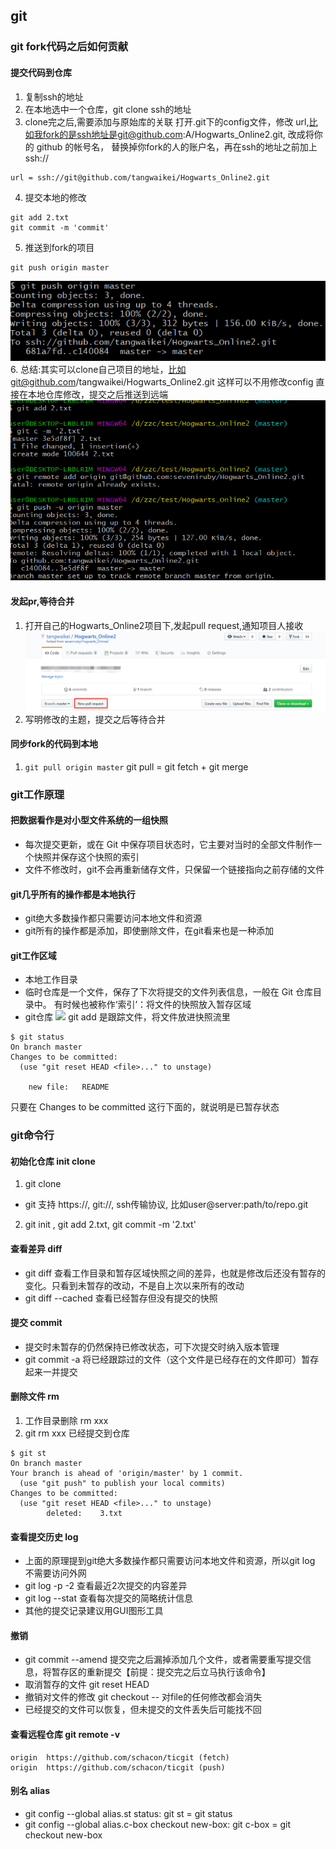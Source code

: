 ## git
### git fork代码之后如何贡献
#### 提交代码到仓库
1. 复制ssh的地址
2. 在本地选中一个仓库，git clone ssh的地址
3. clone完之后,需要添加与原始库的关联
打开.git下的config文件，修改 url,比如我fork的是ssh地址是git@github.com:A/Hogwarts_Online2.git,
改成将你的 github 的帐号名， 替换掉你fork的人的账户名，再在ssh的地址之前加上ssh://
```
url = ssh://git@github.com/tangwaikei/Hogwarts_Online2.git
```
4. 提交本地的修改
```
git add 2.txt
git commit -m 'commit'
```
5. 推送到fork的项目
```
git push origin master
```
![](https://github.com/tangwaikei/tangwaikei.github.io/blob/master/img/git-push.PNG)
6. 总结:其实可以clone自己项目的地址，比如git@github.com/tangwaikei/Hogwarts_Online2.git 这样可以不用修改config
直接在本地仓库修改，提交之后推送到远端
![](https://github.com/tangwaikei/tangwaikei.github.io/blob/master/img/%E5%8F%A6%E4%B8%80%E7%A7%8D%E6%96%B9%E6%B3%95.PNG)
#### 发起pr,等待合并
1. 打开自己的Hogwarts_Online2项目下,发起pull request,通知项目人接收
![](https://github.com/tangwaikei/tangwaikei.github.io/blob/master/img/pr.png)
2. 写明修改的主题，提交之后等待合并
#### 同步fork的代码到本地
1. ```git pull origin master```
git pull = git fetch + git merge 
### git工作原理
#### 把数据看作是对小型文件系统的一组快照
- 每次提交更新，或在 Git 中保存项目状态时，它主要对当时的全部文件制作一个快照并保存这个快照的索引
- 文件不修改时，git不会再重新储存文件，只保留一个链接指向之前存储的文件
#### git几乎所有的操作都是本地执行
- git绝大多数操作都只需要访问本地文件和资源
- git所有的操作都是添加，即使删除文件，在git看来也是一种添加
#### git工作区域
- 本地工作目录
- 临时仓库是一个文件，保存了下次将提交的文件列表信息，一般在 Git 仓库目录中。 有时候也被称作‘索引’：将文件的快照放入暂存区域
- git仓库
![](https://progit.bootcss.com/images/areas.png)
git add 是跟踪文件，将文件放进快照流里
```
$ git status
On branch master
Changes to be committed:
  (use "git reset HEAD <file>..." to unstage)

    new file:   README
```
只要在 Changes to be committed 这行下面的，就说明是已暂存状态
### git命令行
#### 初始化仓库 init clone
1. git clone
  - git 支持 https://, git://, ssh传输协议, 比如user@server:path/to/repo.git
2. git init , git add 2.txt, git commit -m '2.txt'
#### 查看差异 diff
- git diff 查看工作目录和暂存区域快照之间的差异，也就是修改后还没有暂存的变化。只看到未暂存的改动，不是自上次以来所有的改动
- git diff --cached 查看已经暂存但没有提交的快照
#### 提交 commit
- 提交时未暂存的仍然保持已修改状态，可下次提交时纳入版本管理
- git commit -a 将已经跟踪过的文件（这个文件是已经存在的文件即可）暂存起来一并提交
#### 删除文件 rm
1. 工作目录删除 rm xxx 
2. git rm xxx 已经提交到仓库
```
$ git st
On branch master
Your branch is ahead of 'origin/master' by 1 commit.
  (use "git push" to publish your local commits)
Changes to be committed:
  (use "git reset HEAD <file>..." to unstage)
        deleted:    3.txt
```
#### 查看提交历史 log
- 上面的原理提到git绝大多数操作都只需要访问本地文件和资源，所以git log 不需要访问外网
- git log -p -2 查看最近2次提交的内容差异
- git log --stat 查看每次提交的简略统计信息
- 其他的提交记录建议用GUI图形工具
#### 撤销
- git commit --amend 提交完之后漏掉添加几个文件，或者需要重写提交信息，将暂存区的重新提交【前提：提交完之后立马执行该命令】
- 取消暂存的文件 git reset HEAD <file>
- 撤销对文件的修改 git checkout -- <file> 对file的任何修改都会消失
- 已经提交的文件可以恢复，但未提交的文件丢失后可能找不回
#### 查看远程仓库 git remote -v
```
origin	https://github.com/schacon/ticgit (fetch)
origin	https://github.com/schacon/ticgit (push)
```
#### 别名 alias 
- git config --global alias.st status: git st = git status
- git config --global alias.c-box checkout new-box: git c-box = git checkout new-box

